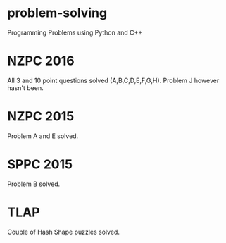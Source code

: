 # problem-solving
Programming Problems using Python and C++
# NZPC 2016
All 3 and 10 point questions solved (A,B,C,D,E,F,G,H). Problem J however hasn't been.
# NZPC 2015
Problem A and E solved.
# SPPC 2015
Problem B solved.
# TLAP
Couple of Hash Shape puzzles solved.
